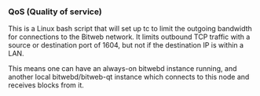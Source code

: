 ### QoS (Quality of service) ###

This is a Linux bash script that will set up tc to limit the outgoing bandwidth for connections to the Bitweb network. It limits outbound TCP traffic with a source or destination port of 1604, but not if the destination IP is within a LAN.

This means one can have an always-on bitwebd instance running, and another local bitwebd/bitweb-qt instance which connects to this node and receives blocks from it.
